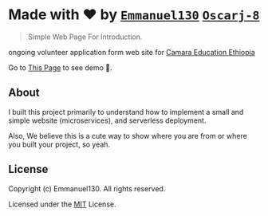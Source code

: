 
# Made with ❤️ by [`Emmanuel130`](github.com/Emmanuel130) [`Oscarj-8`](github.com/Oscarj-8)

> Simple Web Page For Introduction.

ongoing volunteer application form web site for [Camara Education Ethiopia](https://camara.org) 

Go to [This Page](https://emmanuel130.github.io/CamaraVolunteer/) to see demo 🙂.

## About

I built this project primarily to understand how to implement a small and simple website (microservices), and serverless deployment.

Also, We believe this is a cute way to show where you are from or where you built your project, so yeah.

## License

Copyright (c) Emmanuel130. All rights reserved.

Licensed under the [MIT](LICENSE) License.
